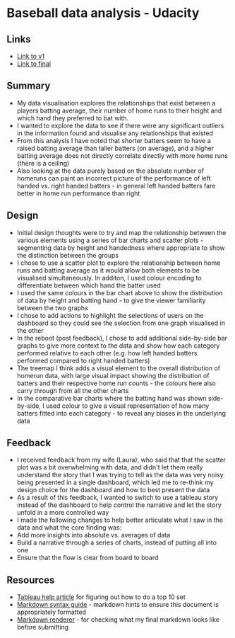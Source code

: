 Baseball data analysis - Udacity
====================

Links
---------------------

* [Link to v1](https://public.tableau.com/profile/jeff.sinclair#!/vizhome/baseball_hr_average_v1/Dashboard1)
* [Link to final](https://public.tableau.com/profile/jeff.sinclair#!/vizhome/baseball_hr_average_v1/Story2)

Summary
---------------------

* My data visualisation explores the relationships that exist between a players batting average, their number of home runs to their height and which hand they preferred to bat with.
* I wanted to explore the data to see if there were any significant outliers in the information found and visualise any relationships that existed
* From this analysis I have noted that shorter batters seem to have a raised batting average than taller batters (on average), and a higher batting average does not directly correlate directly with more home runs (there is a ceiling)
* Also looking at the data purely based on the absolute number of homeruns can paint an incorrect picture of the performance of left handed vs. right handed batters - in general left handed batters fare better in home run performance than right

Design
---------------------

* Initial design thoughts were to try and map the relationship between the various elements using a series of bar charts and scatter plots - segmenting data by height and handedness where appropriate to show the distinction between the groups
* I chose to use a scatter plot to explore the relationship between home runs and batting average as it would allow both elements to be visualised simultaneously. In additon, I used colour encoding to differentiate between which hand the batter used
* I used the same colours in the bar chart above to show the distribution of data by height and batting hand - to give the viewer familiarity between the two graphs
* I chose to add actions to highlight the selections of users on the dashboard so they could see the selection from one graph visualised in the other
* In the reboot (post feedback), I chose to add additional side-by-side bar graphs to give more context to the data and show how each category performed relative to each other (e.g. how left handed batters performed compared to right handed batters)
* The treemap I think adds a visual element to the overall distribution of homerun data, with large visual impact showing the distribution of batters and their respective home run counts - the colours here also carry through from all the other charts
* In the comparative bar charts where the batting hand was shown side-by-side, I used colour to give a visual representation of how many batters fitted into each category - to reveal any biases in the underlying data


Feedback
---------------------

* I received feedback from my wife (Laura), who said that that the scatter plot was a bit overwhelming with data, and didn't let them really understand the story that I was trying to tell as the data was very noisy being presented in a single dashboard, which led me to re-think my design choice for the dashboard and how to best present the data
* As a result of this feedback, I wanted to switch to use a tableau story instead of the dashboard to help control the narrative and let the story unfold in a more controlled way
* I made the following changes to help better articulate what I saw in the data and what the core finding was:
 * Add more insights into absolute vs. averages of data
 * Build a narrative through a series of charts, instead of putting all into one
 * Ensure that the flow is clear from board to board

Resources
---------------------

* [Tableau help article](https://onlinehelp.tableau.com/current/pro/desktop/en-us/sortgroup_sets_topn.html) for figuring out how to do a top 10 set
* [Markdown syntax guide](https://daringfireball.net/projects/markdown/basics) - markdown hints to ensure this document is appropriately formatted
* [Markdown renderer](http://markdownlivepreview.com/) - for checking what my final markdown looks like before submitting
